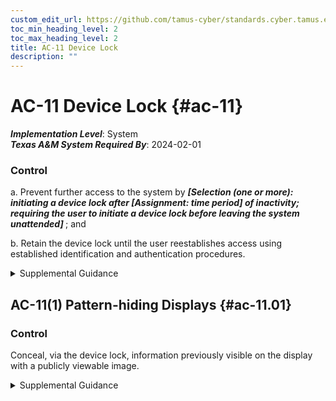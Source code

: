 ```yaml
---
custom_edit_url: https://github.com/tamus-cyber/standards.cyber.tamus.edu/tree/main/static/content/tamus.edu/TAMUS_profile.xml
toc_min_heading_level: 2
toc_max_heading_level: 2
title: AC-11 Device Lock
description: ""
---
```


# AC-11 Device Lock {#ac-11}

_**Implementation Level**_: System\
_**Texas A&M System Required By**_: 2024-02-01

### Control

a. Prevent further access to the system by <strong> <em>[Selection (one or more): initiating a device lock after <strong> <em>[Assignment: time period]</em> </strong> of inactivity; requiring the user to initiate a device lock before leaving the system unattended]</em> </strong> ; and

b. Retain the device lock until the user reestablishes access using established identification and authentication procedures.

<details>
  <summary>Supplemental Guidance</summary>

Device locks are temporary actions taken to prevent logical access to organizational systems when users stop work and move away from the immediate vicinity of those systems but do not want to log out because of the temporary nature of their absences. Device locks can be implemented at the operating system level or at the application level. A proximity lock may be used to initiate the device lock (e.g., via a Bluetooth-enabled device or dongle). User-initiated device locking is behavior or policy-based and, as such, requires users to take physical action to initiate the device lock. Device locks are not an acceptable substitute for logging out of systems, such as when organizations require users to log out at the end of workdays.

</details>

## AC-11(1) Pattern-hiding Displays {#ac-11.01}

### Control

Conceal, via the device lock, information previously visible on the display with a publicly viewable image.

<details>
  <summary>Supplemental Guidance</summary>

The pattern-hiding display can include static or dynamic images, such as patterns used with screen savers, photographic images, solid colors, clock, battery life indicator, or a blank screen with the caveat that controlled unclassified information is not displayed.

</details>

